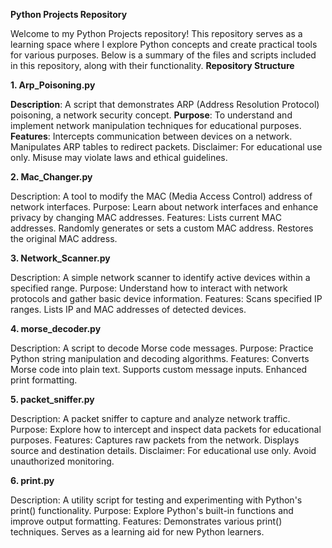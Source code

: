   **Python Projects Repository**
  
Welcome to my Python Projects repository! This repository serves as a learning space where I explore Python concepts and create practical tools for various purposes. Below is a summary of the files and scripts included in this repository, along with their functionality.
  **Repository Structure**
  
  **1. Arp_Poisoning.py**

**Description**: A script that demonstrates ARP (Address Resolution Protocol) poisoning, a network security concept.
**Purpose**: To understand and implement network manipulation techniques for educational purposes.
**Features**:
Intercepts communication between devices on a network.
Manipulates ARP tables to redirect packets.
Disclaimer: For educational use only. Misuse may violate laws and ethical guidelines.


  **2. Mac_Changer.py**
  
Description: A tool to modify the MAC (Media Access Control) address of network interfaces.
Purpose: Learn about network interfaces and enhance privacy by changing MAC addresses.
Features:
Lists current MAC addresses.
Randomly generates or sets a custom MAC address.
Restores the original MAC address.

**3. Network_Scanner.py**  

Description: A simple network scanner to identify active devices within a specified range.
Purpose: Understand how to interact with network protocols and gather basic device information.
Features:
Scans specified IP ranges.
Lists IP and MAC addresses of detected devices.

  **4. morse_decoder.py**
  
Description: A script to decode Morse code messages.
Purpose: Practice Python string manipulation and decoding algorithms.
Features:
Converts Morse code into plain text.
Supports custom message inputs.
Enhanced print formatting.

  **5. packet_sniffer.py**
  
Description: A packet sniffer to capture and analyze network traffic.
Purpose: Explore how to intercept and inspect data packets for educational purposes.
Features:
Captures raw packets from the network.
Displays source and destination details.
Disclaimer: For educational use only. Avoid unauthorized monitoring.

  **6. print.py**
  
Description: A utility script for testing and experimenting with Python's print() functionality.
Purpose: Explore Python's built-in functions and improve output formatting.
Features:
Demonstrates various print() techniques.
Serves as a learning aid for new Python learners.



